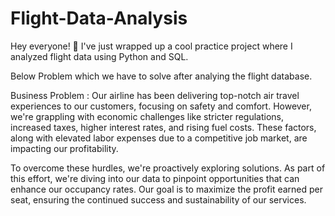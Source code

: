 # Flight-Data-Analysis
Hey everyone! 👋 I've just wrapped up a cool practice project where I analyzed flight data using Python and SQL. 

Below Problem which we have to solve after analying the flight database.

Business Problem :
Our airline has been delivering top-notch air travel experiences to our customers, focusing on safety and comfort. However, we're grappling with economic challenges like stricter regulations, increased taxes, higher interest rates, and rising fuel costs. These factors, along with elevated labor expenses due to a competitive job market, are impacting our profitability.

To overcome these hurdles, we're proactively exploring solutions. As part of this effort, we're diving into our data to pinpoint opportunities that can enhance our occupancy rates. Our goal is to maximize the profit earned per seat, ensuring the continued success and sustainability of our services.
